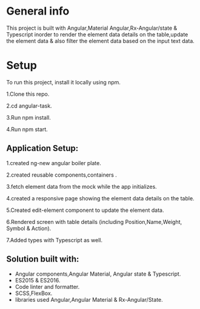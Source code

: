 # General info
This project is built with Angular,Material Angular,Rx-Angular/state & Typescript inorder to render the element data details on the table,update the element data  & also filter the element data based on the input text data.


# Setup
To run this project, install it locally using npm.

1.Clone this repo.

2.cd angular-task.

3.Run npm install.

4.Run npm start.

## Application Setup:

1.created ng-new angular boiler plate.

2.created reusable components,containers .

3.fetch element data  from the mock  while the app initializes.

4.created a responsive page showing  the element data details on the table.    

5.Created edit-element component to update the element data.

6.Rendered screen with table details (including Position,Name,Weight, Symbol & Action).

7.Added types with Typescript as well.

## Solution built with:
* Angular components,Angular Material, Angular state & Typescript.
* ES2015 & ES2016.
* Code linter and formatter.
* SCSS,FlexBox.
* libraries used Angular,Angular Material & Rx-Angular/State.

